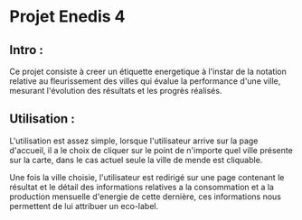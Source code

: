 <h1>Projet Enedis 4</h1>

<h2>Intro :</h2>
<p>Ce projet consiste à creer un étiquette energetique à l'instar de la notation relative au fleurissement des villes qui évalue la performance d'une ville, mesurant l'évolution des résultats et les progrès réalisés.</p>

<h2>Utilisation :</h2>
<p>L'utilisation est assez simple, lorsque l'utilisateur arrive sur la page d'accueil, il a le choix de cliquer sur le point de n'importe quel ville présente sur la carte, dans le cas actuel seule la ville de mende est cliquable.</p>
<p>Une fois la ville choisie, l'utilisateur est redirigé sur une page contenant le résultat et le détail des informations relatives a la consommation et a la production mensuelle d'energie de cette dernière, ces informations nous permettent de lui attribuer un eco-label.</p>
